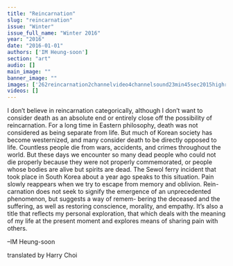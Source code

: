```yaml
---
title: "Reincarnation"
slug: "reincarnation"
issue: "Winter"
issue_full_name: "Winter 2016"
year: "2016"
date: "2016-01-01"
authors: ['IM Heung-soon']
section: "art"
audio: []
main_image: ""
banner_image: ""
images: ['262reincarnation2channelvideo4channelsound23min45sec2015highresolution.png']
videos: []
---
```

I don’t believe in reincarnation categorically, although I don’t want to consider death as an absolute end or entirely close off the possibility of reincarnation. For a long time in Eastern philosophy, death was not considered as being separate from life. But much of Korean society has become westernized, and many consider death to be directly opposed to life. Countless people die from wars, accidents, and crimes throughout the world. But these days we encounter so many dead people who could not die properly because they were not properly commemorated, or people whose bodies are alive but spirits are dead. The Sewol ferry incident that took place in South Korea about a year ago speaks to this situation. Pain slowly reappears when we try to escape from memory and oblivion. Rein- carnation does not seek to signify the emergence of an unprecedented phenomenon, but suggests a way of remem- bering the deceased and the suffering, as well as restoring conscience, morality, and empathy. It’s also a title that reflects my personal exploration, that which deals with the meaning of my life at the present moment and explores means of sharing pain with others.

 –IM Heung-soon

 translated by Harry Choi 

